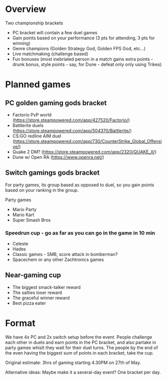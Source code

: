 # Overview
Two championship brackets
- PC bracket will contain a few duel games
- Gain points based on your performance (3 pts for attending, 3 pts for winning)
- Genre champions (Golden Strategy God, Golden FPS God, etc...)
- Live matchmaking (challenge based)
- Fun bonuses (most inebriated person in a match gains extra points - drunk bonus,
style points - say, for Dune - defeat only only using Trikes)

# Planned games

## PC golden gaming gods bracket
- Factorio PvP world (https://store.steampowered.com/app/427520/Factorio/)
- Battlerite duels (https://store.steampowered.com/app/504370/Battlerite/)
- CS:GO redline AIM duel (https://store.steampowered.com/app/730/CounterStrike_Global_Offensive/)
- Quake 2 DM? (https://store.steampowered.com/app/2320/QUAKE_II/)
- Dune w/ Open RA (https://www.openra.net/)

## Switch gamings gods bracket
For party games, its group based as opposed to duel, so you gain points based on your ranking in the group.

Party games
- Mario Party
- Mario Kart
- Super Smash Bros

### Speedrun cup - go as far as you can go in the game in 10 min
- Celeste
- Hades
- Classic games - SMB, score attack in bomberman?
- Spacechem or any other Zachtronics games

## Near-gaming cup
- The biggest smack-talker reward
- The salties loser reward
- The graceful winner reward
- Best pizza eater

# Format
We have 4x PC and 2x switch setup before the event.
People challenge each other in duels and earn points in the PC bracket, and also partake in party games whislt they wait for their duel turns.
The people by the end of the even having the biggest sum of points in each bracket, take the cup.

Original estimate: 3hrs of gaming starting 4.30PM on 27th of May.

Alternative ideas:
Maybe make it a several-day event? One bracket per day.
